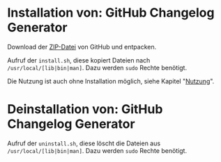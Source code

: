 # Installation von: GitHub Changelog Generator

Download der [ZIP-Datei][1] von GitHub und entpacken.

Aufruf der ``install.sh``, diese kopiert Dateien nach ``/usr/local/[lib|bin|man]``.
Dazu werden ``sudo`` Rechte benötigt.

Die Nutzung ist auch ohne Installation möglich, siehe Kapitel "[Nutzung][2]".


# Deinstallation von: GitHub Changelog Generator

Aufruf der ``uninstall.sh``, diese löscht die Dateien aus ``/usr/local/[lib|bin|man]``.
Dazu werden ``sudo`` Rechte benötigt.


[1]: https://github.com/BugBuster1701/bb_changelog_gen/archive/master.zip
[2]: ../03-nutzung/README.md
